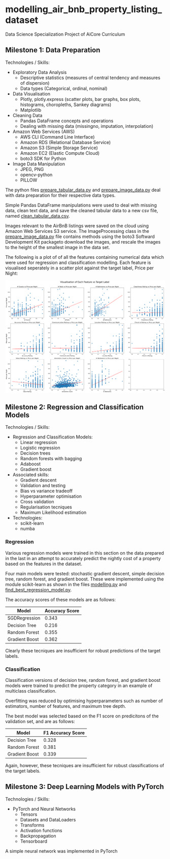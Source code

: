 # modelling_air_bnb_property_listing_dataset
Data Science Specialization Project of AiCore Curriculum

## Milestone 1: Data Preparation
Technologies / Skills:
- Exploratory Data Analysis
    - Descriptive statistics (measures of central tendency and measures of dispersion)
    - Data types (Categorical, ordinal, nominal)
- Data Visualisation
    - Plotly, plotly.express (scatter plots, bar graphs, box plots, histograms, choropleths, Sankey diagrams)
    - Matplotlib
- Cleaning Data
    - Pandas DataFrame concepts and operations
    - Dealing with missing data (missingno, imputation, interpolation)
- Amazon Web Services (AWS)
    - AWS CLI (Command Line Interface)
    - Amazon RDS (Relational Database Service)
    - Amazon S3 (Simple Storage Service)
    - Amazon EC2 (Elastic Compute Cloud)
    - boto3 SDK for Python
- Image Data Manipulation
    - JPEG, PNG
    - opencv-python
    - PILLOW


The python files [prepare_tabular_data.py](https://github.com/tuttonluke/modelling_air_bnb_property_listing_dataset/blob/main/project_files/prepare_tabular_data.py) and [prepare_image_data.py](https://github.com/tuttonluke/modelling_air_bnb_property_listing_dataset/blob/main/project_files/prepare_image_data.py) deal with data preparation for their respective data types.

Simple Pandas DataFrame manipulations were used to deal with missing data, clean text data, and save the cleaned tabular data to a new csv file, named [clean_tabular_data.csv](https://github.com/tuttonluke/modelling_air_bnb_property_listing_dataset/blob/main/project_files/tabular_data/clean_tabular_data.csv).

Images relevant to the AirBnB listings were saved on the cloud using Amazon Web Services S3 service. The ImageProcessing class in the [prepare_image_data.py](https://github.com/tuttonluke/modelling_air_bnb_property_listing_dataset/blob/main/project_files/prepare_image_data.py) file contains methods using the boto3 Softward Development Kit packageto download the images, and rescale the images to the height of the smallest image in the data set.

The following is a plot of of all the features containing numerical data which were used for regression and classification modelling. Each feature is visualised seperately in a scatter plot against the target label, Price per Night:

![feature_visualisation](/project_files/documentation_images/feature_visualisation.png?raw=True)

## Milestone 2: Regression and Classification Models
Technologies / Skills:
 - Regression and Classification Models:
    - Linear regression
    - Logistic regression
    - Decision trees
    - Random forests with bagging
    - Adaboost
    - Gradient boost
- Associated skills:
    - Gradient descent 
    - Validation and testing
    - Bias vs variance tradeoff
    - Hyperparameter optimisation 
    - Cross validation
    - Regularisation tecniques
    - Maximum Likelihood estimation
- Technologies:
    - scikit-learn
    - numba

### Regression

Various regression models were trained in this section on the data prepared in the last in an attempt to accurately predict the nightly cost of a property based on the features in the dataset.

Four main models were tested: stochastic gradient descent, simple decision tree, random forest, and gradient boost. These were implemented using the module scikit-learn as shown in the files [modelling.py](https://github.com/tuttonluke/modelling_air_bnb_property_listing_dataset/blob/main/project_files/modelling.py) and [find_best_regression_model.py](https://github.com/tuttonluke/modelling_air_bnb_property_listing_dataset/blob/main/project_files/find_best_regression_model.py).

The accuracy scores of these models are as follows:

| Model          | Accuracy Score     | 
|----------------|--------------------|
| SGDRegression  |       0.343        | 
| Decision Tree  |       0.216        | 
| Random Forest  |       0.355        | 
| Gradient Boost |       0.362        |

Clearly these tecniques are insufficient for robust predictions of the target labels.

### Classification

Classification versions of decision tree, random forest, and gradient boost models were trained to predict the property category in an example of multiclass classification.

Overfitting was reduced by optimising hyperparameters such as number of estimators, number of features, and maximum tree depth.

The best model was selected based on the F1 score on predicitons of the validation set, and are as follows:

| Model          | F1 Accuracy Score     | 
|----------------|-----------------------|
| Decision Tree  |         0.328         | 
| Random Forest  |         0.381         | 
| Gradient Boost |         0.339         |

Again, however, these tecniques are insufficient for robust classifications of the target labels.

## Milestone 3: Deep Learning Models with PyTorch
Technologies / Skills:
 - PyTorch and Neural Networks
    - Tensors
    - Datasets and DataLoaders
    - Transforms
    - Activation functions
    - Backpropagation
    - Tensorboard

A simple neural network was implemented in PyTorch